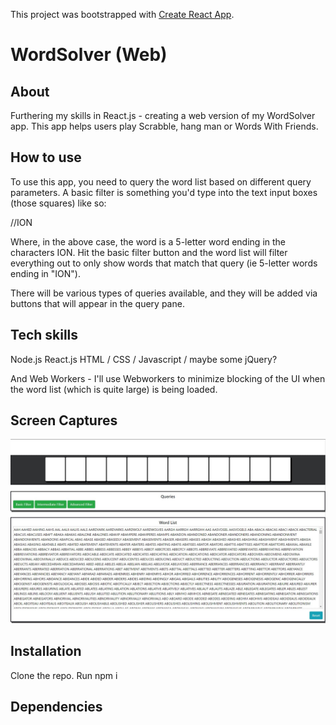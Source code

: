 This project was bootstrapped with [Create React App](https://github.com/facebook/create-react-app).

# WordSolver (Web)

## About

Furthering my skills in React.js - creating a web version of my WordSolver app.
This app helps users play Scrabble, hang man or Words With Friends.

## How to use

To use this app, you need to query the word list based on different query parameters.
A basic filter is something you'd type into the text input boxes (those squares) like so:

//ION

Where, in the above case, the word is a 5-letter word ending in the characters ION. Hit the basic filter button and the word list will filter everything out to only show words that match that query (ie 5-letter words ending in "ION").

There will be various types of queries available, and they will be added via buttons that will appear in the query pane.

## Tech skills

Node.js
React.js
HTML / CSS / Javascript / maybe some jQuery? 

And Web Workers - I'll use Webworkers to minimize blocking of the UI when the word list (which is quite large) is being loaded.

## Screen Captures
![Preliminary UI](https://github.com/davideastmond/wordsolver_web/blob/master/res/wordSolver.JPG?raw=true)

## Installation

Clone the repo.
Run npm i

## Dependencies
